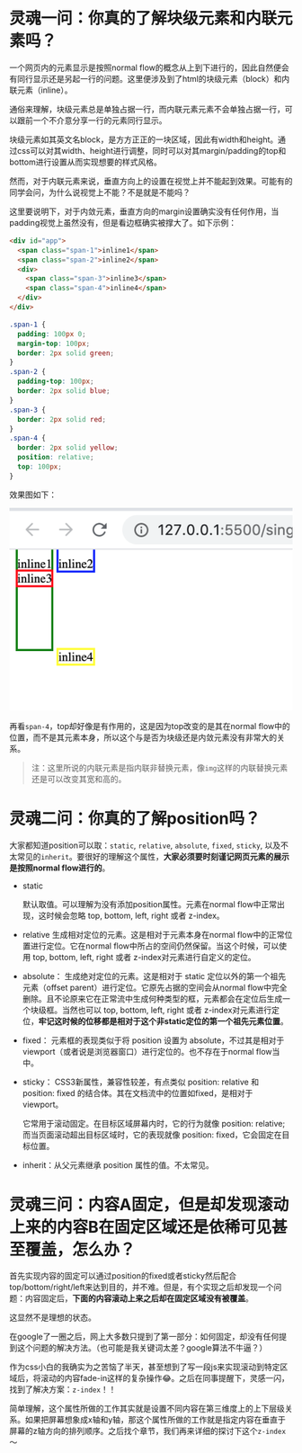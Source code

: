 # 灵魂一问：你真的了解块级元素和内联元素吗？

一个网页内的元素显示是按照normal flow的概念从上到下进行的，因此自然便会有同行显示还是另起一行的问题。这里便涉及到了html的块级元素（block）和内联元素（inline）。

通俗来理解，块级元素总是单独占据一行，而内联元素元素不会单独占据一行，可以跟前一个不介意分享一行的元素同行显示。

块级元素如其英文名block，是方方正正的一块区域，因此有width和height。通过css可以对其width、height进行调整，同时可以对其margin/padding的top和bottom进行设置从而实现想要的样式风格。

然而，对于内联元素来说，垂直方向上的设置在视觉上并不能起到效果。可能有的同学会问，为什么说视觉上不能？不是就是不能吗？

这里要说明下，对于内敛元素，垂直方向的margin设置确实没有任何作用，当padding视觉上虽然没有，但是看边框确实被撑大了。如下示例：

```html
<div id="app">
  <span class="span-1">inline1</span>
  <span class="span-2">inline2</span>
  <div>
    <span class="span-3">inline3</span>
    <span class="span-4">inline4</span>
  </div>
</div>
```

```css
.span-1 {
  padding: 100px 0;
  margin-top: 100px;
  border: 2px solid green;
}
.span-2 {
  padding-top: 100px;
  border: 2px solid blue;
}
.span-3 {
  border: 2px solid red;
}
.span-4 {
  border: 2px solid yellow;
  position: relative;
  top: 100px;
}
```

效果图如下：

![](./w1-1.png)

再看`span-4`，top却好像是有作用的，这是因为top改变的是其在normal flow中的位置，而不是其元素本身，所以这个与是否为块级还是内敛元素没有非常大的关系。

> 注：这里所说的内联元素是指内联非替换元素，像`img`这样的内联替换元素还是可以改变其宽和高的。

# 灵魂二问：你真的了解position吗？

大家都知道position可以取：`static`, `relative`, `absolute`, `fixed`, `sticky`, 以及不太常见的`inherit`。要很好的理解这个属性，**大家必须要时刻谨记网页元素的展示是按照normal flow进行的**。

- static

  默认取值。可以理解为没有添加position属性。元素在normal flow中正常出现，这时候会忽略 top, bottom, left, right 或者 z-index。

- relative
  生成相对定位的元素。这是相对于元素本身在normal flow中的正常位置进行定位。它在normal flow中所占的空间仍然保留。当这个时候，可以使用 top, bottom, left, right 或者 z-index对元素进行自定义的定位。

- absolute：
  生成绝对定位的元素。这是相对于 static 定位以外的第一个祖先元素（offset parent）进行定位。它原先占据的空间会从normal flow中完全删除。且不论原来它在正常流中生成何种类型的框，元素都会在定位后生成一个块级框。当然也可以 top, bottom, left, right 或者 z-index对元素进行定位，**牢记这时候的位移都是相对于这个非static定位的第一个祖先元素位置**。

- fixed：
  元素框的表现类似于将 position 设置为 absolute，不过其是相对于viewport（或者说是浏览器窗口）进行定位的。也不存在于normal flow当中。

- sticky：
  CSS3新属性，兼容性较差，有点类似 position: relative 和 position: fixed 的结合体。其在文档流中的位置如fixed，是相对于viewport。

  它常用于滚动固定。在目标区域屏幕内时，它的行为就像 position: relative; 而当页面滚动超出目标区域时，它的表现就像 position: fixed，它会固定在目标位置。

- inherit：从父元素继承 position 属性的值。不太常见。

# 灵魂三问：内容A固定，但是却发现滚动上来的内容B在固定区域还是依稀可见甚至覆盖，怎么办？

首先实现内容的固定可以通过position的fixed或者sticky然后配合top/bottom/right/left来达到目的，并不难。但是，有个实现之后却发现一个问题：内容固定后，**下面的内容滚动上来之后却在固定区域没有被覆盖**。

这显然不是理想的状态。

在google了一圈之后，网上大多数只提到了第一部分：如何固定，却没有任何提到这个问题的解决方法。（也可能是我关键词太差？google算法不牛逼？）

作为css小白的我确实为之苦恼了半天，甚至想到了写一段js来实现滚动到特定区域后，将滚动的内容fade-in这样的复杂操作😂。之后在同事提醒下，灵感一闪，找到了解决方案：`z-index`！！

简单理解，这个属性所做的工作其实就是设置不同内容在第三维度上的上下层级关系。如果把屏幕想象成x轴和y轴，那这个属性所做的工作就是指定内容在垂直于屏幕的z轴方向的排列顺序。之后找个章节，我们再来详细的探讨下这个`z-index`～